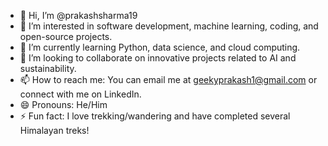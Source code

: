 - 👋 Hi, I’m @prakashsharma19
- 👀 I’m interested in software development, machine learning, coding, and open-source projects.
- 🌱 I’m currently learning Python, data science, and cloud computing.
- 💞️ I’m looking to collaborate on innovative projects related to AI and sustainability.
- 📫 How to reach me: You can email me at geekyprakash1@gmail.com or connect with me on LinkedIn.
- 😄 Pronouns: He/Him
- ⚡ Fun fact: I love trekking/wandering and have completed several Himalayan treks!


<!---
prakashsharma19/prakashsharma19 is a ✨ special ✨ repository because its `README.md` (this file) appears on your GitHub profile.
You can click the Preview link to take a look at your changes.
--->
